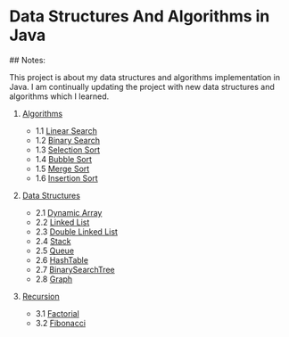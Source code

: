# Data Structures And Algorithms in Java

## Notes:

This project is about my data structures and algorithms implementation in Java. I am continually updating the project with new data structures and algorithms which I learned.

1. [Algorithms](https://github.com/mustafacil/DataStructuresAndAlgorithms/tree/master/src/algorithms)

	* 1.1 [Linear Search](https://github.com/mustafacil/DataStructuresAndAlgorithms/blob/master/src/algorithms/_01/linearsearch/LinearSearchImpl.java)
	* 1.2 [Binary Search](https://github.com/mustafacil/DataStructuresAndAlgorithms/blob/master/src/algorithms/_02/binarysearch/BinarySearchImpl.java)	
	* 1.3 [Selection Sort](https://github.com/mustafacil/DataStructuresAndAlgorithms/blob/master/src/algorithms/_03/selectionsort/SelectionSortImpl.java)	
	* 1.4 [Bubble Sort](https://github.com/mustafacil/DataStructuresAndAlgorithms/blob/master/src/algorithms/_04/bubblesort/BubbleSortImpl.java)	
	* 1.5 [Merge Sort](https://github.com/mustafacil/DataStructuresAndAlgorithms/tree/master/src/algorithms/_05/mergesort)	
	* 1.6 [Insertion Sort](https://github.com/mustafacil/DataStructuresAndAlgorithms/blob/master/src/algorithms/_06/insertionsort/InsertionSortImpl.java)
	
2. [Data Structures](https://github.com/mustafacil/DataStructuresAndAlgorithms/tree/master/src/datastructures)

	* 2.1 [Dynamic Array](https://github.com/mustafacil/DataStructuresAndAlgorithms/tree/master/src/datastructures/_01/dynamicarray)
	* 2.2 [Linked List](https://github.com/mustafacil/DataStructuresAndAlgorithms/tree/master/src/datastructures/_02/linkedlist)
	* 2.3 [Double Linked List](https://github.com/mustafacil/DataStructuresAndAlgorithms/tree/master/src/datastructures/_03/doublelinkedlist)
	* 2.4 [Stack](https://github.com/mustafacil/DataStructuresAndAlgorithms/tree/master/src/datastructures/_04/stack) 
	* 2.5 [Queue](https://github.com/mustafacil/DataStructuresAndAlgorithms/tree/master/src/datastructures/_05/queue)
	* 2.6 [HashTable](https://github.com/mustafacil/DataStructuresAndAlgorithms/tree/master/src/datastructures/_06/hashtable)
	* 2.7 [BinarySearchTree](https://github.com/mustafacil/DataStructuresAndAlgorithms/tree/master/src/datastructures/_07/binarysearchtree)
	* 2.8 [Graph](https://github.com/mustafacil/DataStructuresAndAlgorithms/tree/master/src/datastructures/_08/graph)
	
3. [Recursion](https://github.com/mustafacil/DataStructuresAndAlgorithms/tree/master/src/recursion)

	* 3.1 [Factorial](https://github.com/mustafacil/DataStructuresAndAlgorithms/blob/master/src/recursion/_01/factorial/FactorialTest.java)
	* 3.2 [Fibonacci](https://github.com/mustafacil/DataStructuresAndAlgorithms/blob/master/src/recursion/_02/fibonacci/FibonacciTest.java)
	




